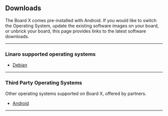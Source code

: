 ## Downloads

The Board X comes pre-installed with Android. If you would like to switch the Operating System, update the existing software images on your board, or unbrick your board, this page provides links to the latest software downloads.

***

### Linaro supported operating systems

- [Debian](Debian.md)

***

### Third Party Operating Systems

Other operating systems supported on Board X, offered by partners.

- [Android](AOSP.md)

***
